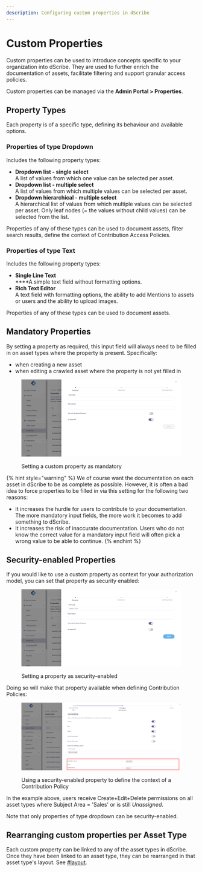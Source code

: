 ```yaml
---
description: Configuring custom properties in dScribe
---
```


# Custom Properties

Custom properties can be used to introduce concepts specific to your organization into dScribe. They are used to further enrich the documentation of assets, facilitate filtering and support granular access policies.

Custom properties can be managed via the **Admin Portal > Properties**.

## Property Types

Each property is of a specific type, defining its behaviour and available options. &#x20;

### Properties of type Dropdown

Includes the following property types:

* **Dropdown list - single select**\
  A list of values from which one value can be selected per asset.&#x20;
* **Dropdown list - multiple select**\
  A list of values from which multiple values can be selected per asset.&#x20;
* **Dropdown hierarchical - multiple select**\
  A hierarchical list of values from which multiple values can be selected per asset. Only leaf nodes (= the values without child values) can be selected from the list.

Properties of any of these types can be used to document assets, filter search results, define the context of Contribution Access Policies.

### Properties of type Text

Includes the following property types:

* **Single Line Text**\
  ****A simple text field without formatting options.
* **Rich Text Editor**\
  A text field with formatting options, the ability to add Mentions to assets or users and the ability to upload images.&#x20;

Properties of any of these types can be used to document assets.&#x20;

## Mandatory Properties

By setting a property as required, this input field will always need to be filled in on asset types where the property is present. Specifically:

* when creating a new asset
* when editing a crawled asset where the property is not yet filled in

<figure><img src="../.gitbook/assets/image (1) (2).png" alt=""><figcaption><p>Setting a custom property as mandatory</p></figcaption></figure>

{% hint style="warning" %}
We of course want the documentation on each asset in dScribe to be as complete as possible. However, it is often a bad idea to force properties to be filled in via this setting for the following two reasons:

* It increases the hurdle for users to contribute to your documentation. The more mandatory input fields, the more work it becomes to add something to dScribe.
* It increases the risk of inaccurate documentation. Users who do not know the correct value for a mandatory input field will often pick a wrong value to be able to continue.   &#x20;
{% endhint %}

## Security-enabled Properties

If you would like to use a custom property as context for your authorization model, you can set that property as security enabled:

<figure><img src="../.gitbook/assets/image (5).png" alt=""><figcaption><p>Setting a property as security-enabled</p></figcaption></figure>

&#x20;Doing so will make that property available when defining Contribution Policies:

<figure><img src="../.gitbook/assets/image (2) (2).png" alt=""><figcaption><p>Using a security-enabled property to define the context of a Contribution Policy</p></figcaption></figure>

In the example above, users receive Create+Edit+Delete permissions on all asset types where Subject Area = 'Sales' or is still _Unassigned_.

Note that only properties of type dropdown can be security-enabled.

## Rearranging custom properties per Asset Type&#x20;

Each custom property can be linked to any of the asset types in dScribe. Once they have been linked to an asset type, they can be rearranged in that asset type's layout. See [#layout](asset-types.md#layout "mention").
